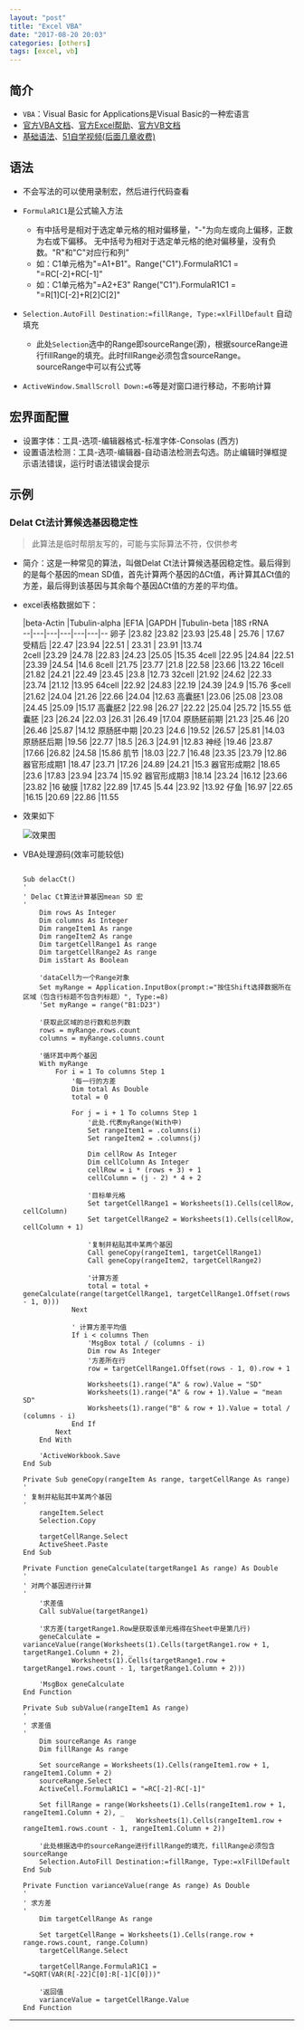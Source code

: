 ```yaml
---
layout: "post"
title: "Excel VBA"
date: "2017-08-20 20:03"
categories: [others]
tags: [excel, vb]
---
```


## 简介

- `VBA`：Visual Basic for Applications是Visual Basic的一种宏语言
- [官方VBA文档](https://msdn.microsoft.com/zh-cn/library/ee861528.aspx)、[官方Excel帮助](https://support.office.com/zh-cn/excel)、[官方VB文档](https://docs.microsoft.com/zh-cn/dotnet/visual-basic/index)
- [基础语法](http://www.yiibai.com/vba/vba_for_loop.html)、[51自学视频(后面几章收费)](http://www.51zxw.net/list.aspx?cid=539)

## 语法

- 不会写法的可以使用录制宏，然后进行代码查看

- `FormulaR1C1`是公式输入方法
    - 有中括号是相对于选定单元格的相对偏移量，"-"为向左或向上偏移，正数为右或下偏移。 无中括号为相对于选定单元格的绝对偏移量，没有负数。"R"和"C"对应行和列”
    - 如：C1单元格为"=A1+B1"。Range("C1").FormulaR1C1 = "=RC[-2]+RC[-1]"
    - 如：C1单元格为"=A2+E3" Range("C1").FormulaR1C1 = "=R[1]C[-2]+R[2]C[2]"
- `Selection.AutoFill Destination:=fillRange, Type:=xlFillDefault` 自动填充
    - 此处`Selection`选中的Range即sourceRange(源)，根据sourceRange进行fillRange的填充。此时fillRange必须包含sourceRange。sourceRange中可以有公式等
- `ActiveWindow.SmallScroll Down:=6`等是对窗口进行移动，不影响计算

## 宏界面配置

- 设置字体：工具-选项-编辑器格式-标准字体-Consolas (西方)
- 设置语法检测：工具-选项-编辑器-自动语法检测去勾选。防止编辑时弹框提示语法错误，运行时语法错误会提示

## 示例

### Delat Ct法计算候选基因稳定性

> 此算法是临时帮朋友写的，可能与实际算法不符，仅供参考

- 简介：这是一种常见的算法，叫做Delat Ct法计算候选基因稳定性。最后得到的是每个基因的mean SD值，首先计算两个基因的ΔCt值，再计算其ΔCt值的方差，最后得到该基因与其余每个基因ΔCt值的方差的平均值。
- excel表格数据如下：


  |beta-Actin   |Tubulin-alpha   |EF1A   |GAPDH   |Tubulin-beta   |18S rRNA  
--|---|---|---|---|---|--
卵子  |23.82   |23.82   |23.93   |25.48   | 25.76  | 17.67
受精后  |22.47  |23.94  |22.51   | 23.31  | 23.91  |13.74  
2cell	|23.29  |24.78  |22.83	|24.23  |25.05  |15.35
4cell   |22.95	|24.84	|22.51	|23.39	|24.54	|14.6
8cell	|21.75	|23.77	|21.8	|22.58	|23.66	|13.22
16cell	|21.82	|24.21	|22.49	|23.45	|23.8	|12.73
32cell	|21.92	|24.62	|22.33	|23.74	|21.12	|13.95
64cell	|22.92	|24.83	|22.19	|24.39	|24.9	|15.76
多cell	|21.62	|24.04	|21.26	|22.66	|24.04	|12.63
高囊胚1	|23.06	|25.08	|23.08	|24.45	|25.09	|15.17
高囊胚2	|22.98	|26.27	|22.22	|25.04	|25.72	|15.55
低囊胚	|23	|26.24	|22.03	|26.31	|26.49	|17.04
原肠胚前期	|21.23	|25.46	|20	|26.46	|25.87	|14.12
原肠胚中期	|20.23	|24.6	|19.52	|26.57	|25.81	|14.03
原肠胚后期	|19.56	|22.77	|18.5	|26.3	|24.91	|12.83
神经	|19.46	|23.87	|17.66	|26.82	|24.58	|15.86
肌节	|18.03	|22.7	|16.48	|23.35	|23.79	|12.86
器官形成期1	|18.47	|23.71	|17.26	|24.89	|24.21	|15.3
器官形成期2	|18.65	|23.6	|17.83	|23.94	|23.74	|15.92
器官形成期3	|18.14	|23.24	|16.12	|23.66	|23.82	|16
破膜	|17.82	|22.89	|17.45	|5.44	|23.92	|13.92
仔鱼	|16.97	|22.65	|16.15	|20.69	|22.86	|11.55

- 效果如下

    ![效果图](/data/images/2017/08/delacCt.png)

- VBA处理源码(效率可能较低)

    ```visual-basic

    Sub delacCt()
    '
    ' Delac Ct算法计算基因mean SD 宏
    '
        Dim rows As Integer
        Dim columns As Integer
        Dim rangeItem1 As range
        Dim rangeItem2 As range
        Dim targetCellRange1 As range
        Dim targetCellRange2 As range
        Dim isStart As Boolean

        'dataCell为一个Range对象
        Set myRange = Application.InputBox(prompt:="按住Shift选择数据所在区域（包含行标题不包含列标题）", Type:=8)
        'Set myRange = range("B1:D23")

        '获取此区域的总行数和总列数
        rows = myRange.rows.count
        columns = myRange.columns.count

        '循环其中两个基因
        With myRange
            For i = 1 To columns Step 1
                '每一行的方差
                Dim total As Double
                total = 0

                For j = i + 1 To columns Step 1
                    '此处.代表myRange(With中)
                    Set rangeItem1 = .columns(i)
                    Set rangeItem2 = .columns(j)

                    Dim cellRow As Integer
                    Dim cellColumn As Integer
                    cellRow = i * (rows + 3) + 1
                    cellColumn = (j - 2) * 4 + 2

                    '目标单元格
                    Set targetCellRange1 = Worksheets(1).Cells(cellRow, cellColumn)
                    Set targetCellRange2 = Worksheets(1).Cells(cellRow, cellColumn + 1)

                    '复制并粘贴其中某两个基因
                    Call geneCopy(rangeItem1, targetCellRange1)
                    Call geneCopy(rangeItem2, targetCellRange2)

                    '计算方差
                    total = total + geneCalculate(range(targetCellRange1, targetCellRange1.Offset(rows - 1, 0)))
                Next

                ' 计算方差平均值
                If i < columns Then
                    'MsgBox total / (columns - i)
                    Dim row As Integer
                    '方差所在行
                    row = targetCellRange1.Offset(rows - 1, 0).row + 1

                    Worksheets(1).range("A" & row).Value = "SD"
                    Worksheets(1).range("A" & row + 1).Value = "mean SD"
                    Worksheets(1).range("B" & row + 1).Value = total / (columns - i)
                End If
            Next
        End With

        'ActiveWorkbook.Save
    End Sub

    Private Sub geneCopy(rangeItem As range, targetCellRange As range)
    '
    ' 复制并粘贴其中某两个基因
    '
        rangeItem.Select
        Selection.Copy

        targetCellRange.Select
        ActiveSheet.Paste
    End Sub

    Private Function geneCalculate(targetRange1 As range) As Double
    '
    ' 对两个基因进行计算
    '
        '求差值
        Call subValue(targetRange1)

        '求方差(targetRange1.Row是获取该单元格得在Sheet中是第几行)
        geneCalculate = varianceValue(range(Worksheets(1).Cells(targetRange1.row + 1, targetRange1.Column + 2), _
                Worksheets(1).Cells(targetRange1.row + targetRange1.rows.count - 1, targetRange1.Column + 2)))

        'MsgBox geneCalculate
    End Function

    Private Sub subValue(rangeItem1 As range)
    '
    ' 求差值
    '
        Dim sourceRange As range
        Dim fillRange As range

        Set sourceRange = Worksheets(1).Cells(rangeItem1.row + 1, rangeItem1.Column + 2)
        sourceRange.Select
        ActiveCell.FormulaR1C1 = "=RC[-2]-RC[-1]"

        Set fillRange = range(Worksheets(1).Cells(rangeItem1.row + 1, rangeItem1.Column + 2), _
                                Worksheets(1).Cells(rangeItem1.row + rangeItem1.rows.count - 1, rangeItem1.Column + 2))

        '此处根据选中的sourceRange进行fillRange的填充，fillRange必须包含sourceRange
        Selection.AutoFill Destination:=fillRange, Type:=xlFillDefault
    End Sub

    Private Function varianceValue(range As range) As Double
    '
    ' 求方差
    '
        Dim targetCellRange As range

        Set targetCellRange = Worksheets(1).Cells(range.row + range.rows.count, range.Column)
        targetCellRange.Select

        targetCellRange.FormulaR1C1 = "=SQRT(VAR(R[-22]C[0]:R[-1]C[0]))"

        '返回值
        varianceValue = targetCellRange.Value
    End Function
    ```




---
